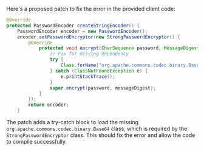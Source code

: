 Here's a proposed patch to fix the error in the provided client code:
```java
@Override
protected PasswordEncoder createStringEncoder() {
    PasswordEncoder encoder = new PasswordEncoder();
    encoder.setPasswordEncryptor(new StrongPasswordEncryptor() {
        @Override
            protected void encrypt(CharSequence password, MessageDigest messageDigest) {
                // Fix for missing dependency
                try {
                    Class.forName("org.apache.commons.codec.binary.Base64");
                } catch (ClassNotFoundException e) {
                    e.printStackTrace();
                }
                super.encrypt(password, messageDigest);
            }
        });
        return encoder;
    }
```
The patch adds a try-catch block to load the missing `org.apache.commons.codec.binary.Base64` class, which is required by the `StrongPasswordEncryptor` class. This should fix the error and allow the code to compile successfully.